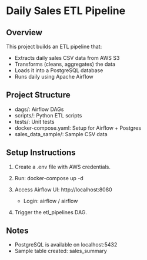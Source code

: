# Daily Sales ETL Pipeline

## Overview
This project builds an ETL pipeline that:
- Extracts daily sales CSV data from AWS S3
- Transforms (cleans, aggregates) the data
- Loads it into a PostgreSQL database
- Runs daily using Apache Airflow

## Project Structure
- dags/: Airflow DAGs
- scripts/: Python ETL scripts
- tests/: Unit tests
- docker-compose.yaml: Setup for Airflow + Postgres
- sales_data_sample/: Sample CSV data

## Setup Instructions
1. Create a .env file with AWS credentials.
2. Run:
   docker-compose up -d
    
3. Access Airflow UI: http://localhost:8080
    - Login: airflow / airflow
4. Trigger the etl_pipelines DAG.

## Notes
- PostgreSQL is available on localhost:5432
- Sample table created: sales_summary
